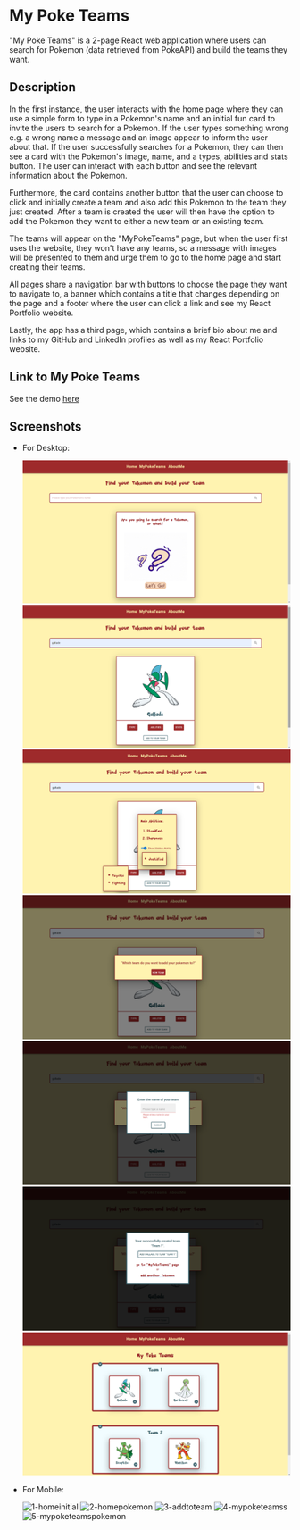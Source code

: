# My Poke Teams

"My Poke Teams" is a 2-page React web application where users can search for Pokemon (data retrieved from PokeAPI) and build the teams they want.

## Description

In the first instance, the user interacts with the home page where they can use a simple form to type in a Pokemon's name and an initial fun card to invite the users to search for a Pokemon. If the user types something wrong e.g. a wrong name a message and an image appear to inform the user about that. If the user successfully searches for a Pokemon, they can then see a card with the Pokemon's image, name, and a types, abilities and stats button. The user can interact with each button and see the relevant information about the Pokemon.

Furthermore, the card contains another button that the user can choose to click and initially create a team and also add this Pokemon to the team they just created. After a team is created the user will then have the option to add the Pokemon they want to either a new team or an existing team.

The teams will appear on the "MyPokeTeams" page, but when the user first uses the website, they won't have any teams, so a message with images will be presented to them and urge them to go to the home page and start creating their teams.

All pages share a navigation bar with buttons to choose the page they want to navigate to, a banner which contains a title that changes depending on the page and a footer where the user can click a link and see my React Portfolio website.

Lastly, the app has a third page, which contains a brief bio about me and links to my GitHub and LinkedIn profiles as well as my React Portfolio website.

## Link to My Poke Teams

See the demo [here](https://poke-teams-react-panosdeppy.vercel.app/)

## Screenshots

- For Desktop:

  ![home](./assets/desktop/1-home.png)
  ![pokemon](./assets/desktop/2-pokemon.png)
  ![pokebuttons](./assets/desktop/3-pokebuttons.png)
  ![createteam](./assets/desktop/4-createteam.png)
  ![submitteam](./assets/desktop/5-submitteam.png)
  ![addpokemontoteam](./assets/desktop/6-addpokemontoteam.png)
  ![mypoketeams](./assets/desktop/7-mypoketeams.png)

- For Mobile:

  ![1-homeinitial](./assets/desktop/1-homeinitial.png)
  ![2-homepokemon](./assets/desktop/2-homepokemon.png)
  ![3-addtoteam](./assets/desktop/3-addtoteam.png)
  ![4-mypoketeamss](./assets/desktop/4-mypoketeamss.png)
  ![5-mypoketeamspokemon](./assets/desktop/5-mypoketeamspokemon.png)
